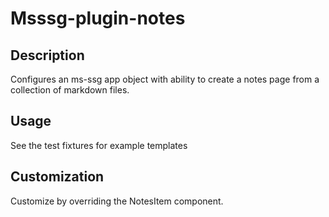 # Msssg-plugin-notes

## Description

Configures an ms-ssg app object with ability to create a notes page from a collection of markdown files.

## Usage

See the test fixtures for example templates

## Customization

Customize by overriding the NotesItem component.